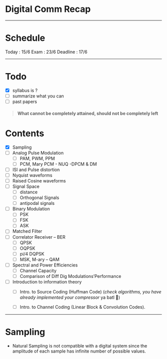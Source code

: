 # Digital Comm Recap
---

# Schedule
Today : 15/6
Exam  : 23/6
Deadline : 17/6

---

# Todo

* [x] syllabus is ?
* [ ] summarize what you can
* [ ] past papers

> #### What cannot be completely attained, should not be completely left

# Contents
* [x] Sampling
* [ ] Analog Pulse Modulation
  * [ ] PAM, PWM, PPM
  * [ ] PCM, Mary PCM - NUQ -DPCM & DM
* [ ] ISI and Pulse distortion
* [ ] Nyquist waveforms
* [ ] Raised Cosine waveforms
* [ ] Signal Space
  * [ ] distance
  * [ ] Orthogonal Signals
  * [ ] antipodal signals
* [ ] Binary Modulation
  * [ ] PSK
  * [ ] FSK
  * [ ] ASK
* [ ] Matched Filter
* [ ] Correlator Receiver – BER
  * [ ] QPSK
  * [ ] OQPSK
  * [ ] pi/4 DQPSK
  * [ ] MSK, M-ary – QAM
* [ ] Spectral and Power Efficiencies
  * [ ] Channel Capacity
  * [ ] Comparison of Diff Dig Modulations’Performance
* [ ] Introduction to information theory
  * [ ] Intro. to Source Coding (Huffman Code) (_check algorithms, you have already implemented your compressor_ ya batl 👏)
  * [ ] Intro. to Channel Coding (Linear Block & Convolution Codes).


---

# Sampling

* Natural Sampling is not compatible with a digital system since the amplitude of each sample has infinite number of possible values.
